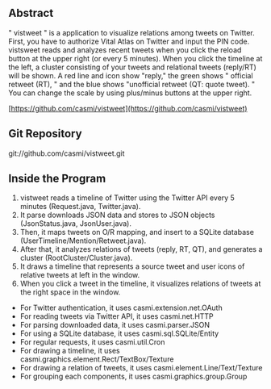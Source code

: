 ## Abstract

" vistweet " is a application to visualize relations among tweets on Twitter.
First, you have to authorize Vital Atlas on Twitter and input the PIN code.
vistsweet reads and analyzes recent tweets when you click the reload button at the upper right (or every 5 minutes).
When you click the timeline at the left, a cluster consisting of your tweets and relational tweets (reply/RT) will be shown.
A red line and icon show "reply," the green shows " official retweet (RT), " and the blue shows "unofficial retweet (QT: quote tweet). "
You can change the scale by using plus/minus buttons at the upper right.

[https://github.com/casmi/vistweet](https://github.com/casmi/vistweet)

## Git Repository

git://github.com/casmi/vistweet.git

## Inside the Program

 1. vistweet reads a timeline of Twitter using the Twitter API every 5 minutes (Request.java, Twitter.java).
 2. It parse downloads JSON data and stores to JSON objects (JsonStatus.java, JsonUser.java).
 3. Then, it maps tweets on O/R mapping, and insert to a SQLite database (UserTimeline/Mention/Retweet.java).
 4. After that, it analyzes relations of tweets (reply, RT, QT), and generates a cluster (RootCluster/Cluster.java).
 5. It draws a timeline that represents a source tweet and user icons of relative tweets at left in the window.
 6. When you click a tweet in the timeline, it visualizes relations of tweets at the right space in the window.

 - For Twitter authentication, it uses casmi.extension.net.OAuth
 - For reading tweets via Twitter API, it uses casmi.net.HTTP
 - For parsing downloaded data, it uses casmi.parser.JSON
 - For using a SQLite database, it uses casmi.sql.SQLite/Entity
 - For regular requests, it uses casmi.util.Cron
 - For drawing a timeline, it uses casmi.graphics.element.Rect/TextBox/Texture
 - For drawing a relation of tweets, it uses casmi.element.Line/Text/Texture
 - For grouping each components, it uses casmi.graphics.group.Group
